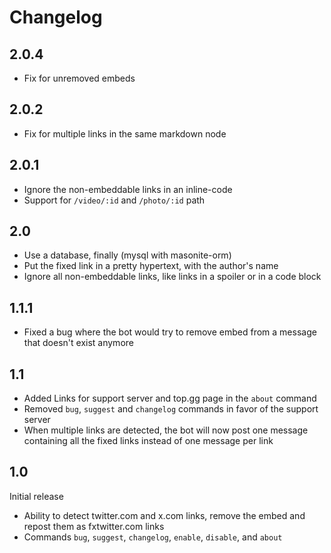 # Changelog

## 2.0.4

- Fix for unremoved embeds

## 2.0.2

- Fix for multiple links in the same markdown node

## 2.0.1

- Ignore the non-embeddable links in an inline-code
- Support for `/video/:id` and `/photo/:id` path

## 2.0

- Use a database, finally (mysql with masonite-orm)
- Put the fixed link in a pretty hypertext, with the author's name
- Ignore all non-embeddable links, like links in a spoiler or in a code block 

## 1.1.1

- Fixed a bug where the bot would try to remove embed from a message that doesn't exist anymore

## 1.1

- Added Links for support server and top.gg page in the `about` command
- Removed `bug`, `suggest` and `changelog` commands in favor of the support
  server
- When multiple links are detected, the bot will now post one message containing
  all the fixed links instead of one message per link

## 1.0

Initial release
- Ability to detect twitter.com and x.com links, remove the embed and repost them as fxtwitter.com links
- Commands `bug`, `suggest`, `changelog`, `enable`, `disable`, and `about`
